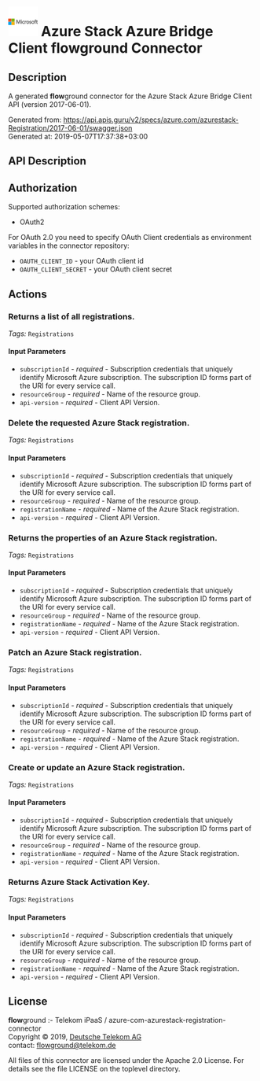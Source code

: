 # ![LOGO](logo.png) Azure Stack Azure Bridge Client **flow**ground Connector

## Description

A generated **flow**ground connector for the Azure Stack Azure Bridge Client API (version 2017-06-01).

Generated from: https://api.apis.guru/v2/specs/azure.com/azurestack-Registration/2017-06-01/swagger.json<br/>
Generated at: 2019-05-07T17:37:38+03:00

## API Description



## Authorization

Supported authorization schemes:
- OAuth2

For OAuth 2.0 you need to specify OAuth Client credentials as environment variables in the connector repository:
* `OAUTH_CLIENT_ID` - your OAuth client id
* `OAUTH_CLIENT_SECRET` - your OAuth client secret

## Actions

### Returns a list of all registrations.

*Tags:* `Registrations`

#### Input Parameters
* `subscriptionId` - _required_ - Subscription credentials that uniquely identify Microsoft Azure subscription. The subscription ID forms part of the URI for every service call.
* `resourceGroup` - _required_ - Name of the resource group.
* `api-version` - _required_ - Client API Version.

### Delete the requested Azure Stack registration.

*Tags:* `Registrations`

#### Input Parameters
* `subscriptionId` - _required_ - Subscription credentials that uniquely identify Microsoft Azure subscription. The subscription ID forms part of the URI for every service call.
* `resourceGroup` - _required_ - Name of the resource group.
* `registrationName` - _required_ - Name of the Azure Stack registration.
* `api-version` - _required_ - Client API Version.

### Returns the properties of an Azure Stack registration.

*Tags:* `Registrations`

#### Input Parameters
* `subscriptionId` - _required_ - Subscription credentials that uniquely identify Microsoft Azure subscription. The subscription ID forms part of the URI for every service call.
* `resourceGroup` - _required_ - Name of the resource group.
* `registrationName` - _required_ - Name of the Azure Stack registration.
* `api-version` - _required_ - Client API Version.

### Patch an Azure Stack registration.

*Tags:* `Registrations`

#### Input Parameters
* `subscriptionId` - _required_ - Subscription credentials that uniquely identify Microsoft Azure subscription. The subscription ID forms part of the URI for every service call.
* `resourceGroup` - _required_ - Name of the resource group.
* `registrationName` - _required_ - Name of the Azure Stack registration.
* `api-version` - _required_ - Client API Version.

### Create or update an Azure Stack registration.

*Tags:* `Registrations`

#### Input Parameters
* `subscriptionId` - _required_ - Subscription credentials that uniquely identify Microsoft Azure subscription. The subscription ID forms part of the URI for every service call.
* `resourceGroup` - _required_ - Name of the resource group.
* `registrationName` - _required_ - Name of the Azure Stack registration.
* `api-version` - _required_ - Client API Version.

### Returns Azure Stack Activation Key.

*Tags:* `Registrations`

#### Input Parameters
* `subscriptionId` - _required_ - Subscription credentials that uniquely identify Microsoft Azure subscription. The subscription ID forms part of the URI for every service call.
* `resourceGroup` - _required_ - Name of the resource group.
* `registrationName` - _required_ - Name of the Azure Stack registration.
* `api-version` - _required_ - Client API Version.

## License

**flow**ground :- Telekom iPaaS / azure-com-azurestack-registration-connector<br/>
Copyright © 2019, [Deutsche Telekom AG](https://www.telekom.de)<br/>
contact: flowground@telekom.de

All files of this connector are licensed under the Apache 2.0 License. For details
see the file LICENSE on the toplevel directory.
